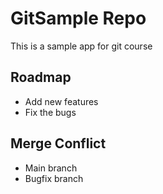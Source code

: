 # GitSample Repo

This is a sample app for git course

## Roadmap

- Add new features
- Fix the bugs

## Merge Conflict

- Main branch
- Bugfix branch
